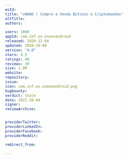 ```yaml
---
wsId: 
title: "xNANO | Compre e Venda Bitcoin e Criptomoedas"
altTitle: 
authors:

users: 1000
appId: com.inf.os.xnanoandroid
released: 2020-12-04
updated: 2020-10-08
version: "4.0"
stars: 4.5
ratings: 48
reviews: 39
size: 1.0M
website: 
repository: 
issue: 
icon: com.inf.os.xnanoandroid.png
bugbounty: 
verdict: stale
date: 2021-10-04
signer: 
reviewArchive:


providerTwitter: 
providerLinkedIn: 
providerFacebook: 
providerReddit: 

redirect_from:

---
```



